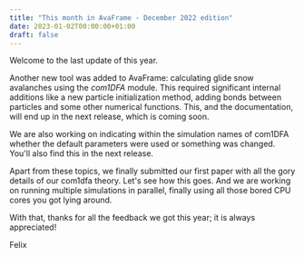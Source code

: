 ```yaml
---
title: "This month in AvaFrame - December 2022 edition"
date: 2023-01-02T00:00:00+01:00
draft: false
---
```



Welcome to the last update of this year.

Another new tool was added to AvaFrame: calculating glide snow avalanches using the
*com1DFA* module. This required significant internal additions like a new particle
initialization method, adding bonds between particles and some other numerical functions.
This, and the documentation, will end up in the next release, which is coming soon. 

We are also working on indicating within the simulation names of com1DFA whether the
default parameters were used or something was changed. You'll also find this in the next
release. 

Apart from these topics, we finally submitted our first paper with all the gory details of
our com1dfa theory. Let's see how this goes. And we are working on running multiple
simulations in parallel, finally using all those bored CPU cores you got lying around.

With that, thanks for all the feedback we got this year; it is always appreciated!

Felix
